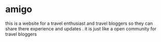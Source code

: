 # amigo
this is a website for a travel enthusiast and travel bloggers so they can share there experience and updates . it is just like  a open community for travel bloggers 
